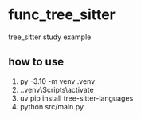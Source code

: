 # func_tree_sitter

tree_sitter study example

## how to use

1. py -3.10 -m venv .venv
2. .\.venv\Scripts\activate
3. uv pip install tree-sitter-languages
4. python src/main.py
